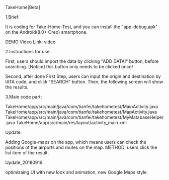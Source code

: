 TakeHome[Beta]

1.Brief:

It is coding for Take-Home-Test, and you can install the "app-debug.apk" on the Android(8.0+ Oreo) smartphone.

DEMO Video Link: [video](https://drive.google.com/open?id=1-KYzfU4o94Yc4AklZVu6MlcEun_hl8UA)

2.Instructions for use:

First, users should import the data by clicking "ADD DATA!" button, before searching. [Notice] this button only needs to be clicked once!

Second, after done First Step, users can input the origin and destination by IATA code, and click "SEARCH" button. Then, the following screen will show the results.

3.Main code part:

TakeHome/app/src/main/java/com/tianfei/takehometest/MainActivity.java TakeHome/app/src/main/java/com/tianfei/takehometest/MapActivity.java TakeHome/app/src/main/java/com/tianfei/takehometest/MyMatabaseHelper.java TakeHome/app/src/main/res/layout/activity_main.xml

Update:

Adding Google-maps on the app, which means users can check the positions of the airports and routes on the map.
 METHOD: users click the list item of the result.

Update_20180916:

optimizaing UI with new look and animation, new Google Maps style.
